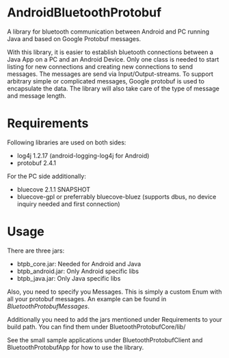 AndroidBluetoothProtobuf
========================

A library for bluetooth communication between Android and PC running Java and based on Google Protobuf messages.

With this library, it is easier to establish bluetooth connections between a Java App on a PC and an Android Device.
Only one class is needed to start listing for new connections and creating new connections to send messages.
The messages are send via Input/Output-streams. To support arbitrary simple or complicated messages, Google protobuf is used
to encapsulate the data. The library will also take care of the type of message and message length.


Requirements
============
Following libraries are used on both sides:
 * log4j 1.2.17 (android-logging-log4j for Android)
 * protobuf 2.4.1
 
For the PC side additionally:
 * bluecove 2.1.1 SNAPSHOT
 * bluecove-gpl or preferrably bluecove-bluez (supports dbus, no device inquiry needed and first connection)


Usage
=====
There are three jars:
 * btpb_core.jar: Needed for Android and Java
 * btpb_android.jar: Only Android specific libs
 * btpb_java.jar: Only Java specific libs

Also, you need to specify you Messages. This is simply a custom Enum with all your protobuf messages. An example can
be found in _BluetoothProtobufMessages_.

Additionally you need to add the jars mentioned under Requirements to your build path. You can find them under 
BluetoothProtobufCore/lib/

See the small sample applications under BluetoothProtobufClient and BluetoothProtobufApp for how to use the library.
